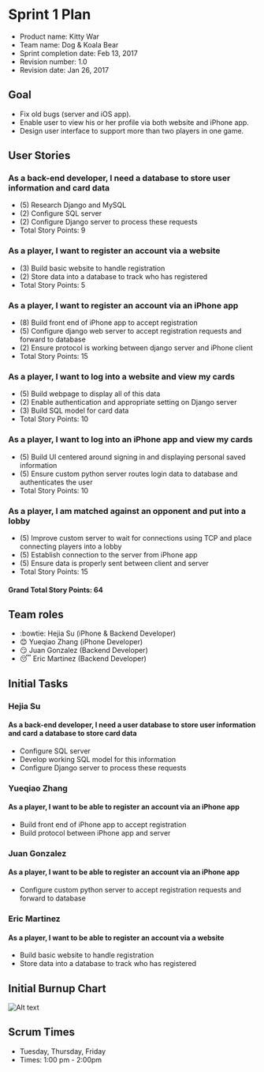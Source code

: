 # Sprint 1 Plan

* Product name: Kitty War
* Team name: Dog & Koala Bear
* Sprint completion date: Feb 13, 2017
* Revision number: 1.0
* Revision date: Jan 26, 2017

## Goal

* Fix old bugs (server and iOS app).
* Enable user to view his or her profile via both website and iPhone app.
* Design user interface to support more than two players in one game.

## User Stories

### As a back-end developer, I need a database to store user information and card data

* (5) Research Django and MySQL
* (2) Configure SQL server
* (2) Configure Django server to process these requests
* Total Story Points: 9

### As a player, I want to register an account via a website

* (3) Build basic website to handle registration
* (2) Store data into a database to track who has registered
* Total Story Points: 5

### As a player, I want to register an account via an iPhone app

* (8) Build front end of iPhone app to accept registration
* (5) Configure django web server to accept registration requests and forward to database
* (2) Ensure protocol is working between django server and iPhone client
* Total Story Points: 15

### As a player, I want to log into a website and view my cards

* (5) Build webpage to display all of this data
* (2) Enable authentication and appropriate setting on Django server
* (3) Build SQL model for card data
* Total Story Points: 10

### As a player, I want to log into an iPhone app and view my cards

* (5) Build UI centered around signing in and displaying personal saved information
* (5) Ensure custom python server routes login data to database and authenticates the user
* Total Story Points: 10

### As a player, I am matched against an opponent and put into a lobby

* (5) Improve custom server to wait for connections using TCP and place connecting players into a lobby
* (5) Establish connection to the server from iPhone app
* (5) Ensure data is properly sent between client and server
* Total Story Points: 15

#### Grand Total Story Points: 64

## Team roles

* :bowtie: Hejia Su (iPhone & Backend Developer)
* :blush: Yueqiao Zhang (iPhone Developer)
* :smirk: Juan Gonzalez (Backend Developer)
* :sleeping: Eric Martinez (Backend Developer)

## Initial Tasks

### Hejia Su

#### As a back-end developer, I need a user database to store user information and card a database to store card data

* Configure SQL server
* Develop working SQL model for this information
* Configure Django server to process these requests

### Yueqiao Zhang

#### As a player, I want to be able to register an account via an iPhone app

* Build front end of iPhone app to accept registration
* Build protocol between iPhone app and server

### Juan Gonzalez

#### As a player, I want to be able to register an account via an iPhone app

* Configure custom python server to accept registration requests and forward to database

### Eric Martinez

#### As a player, I want to be able to register an account via a website

* Build basic website to handle registration
* Store data into a database to track who has registered

## Initial Burnup Chart
![Alt text](https://docs.google.com/spreadsheets/d/1cR18Zlbq7eRBpJ_cUE_FLFMCvzjE2VScGuYUP0Wnkp8/pubchart?oid=1455941923&format=image "Burnup Chart")

## Scrum Times

* Tuesday, Thursday, Friday
* Times: 1:00 pm - 2:00pm

